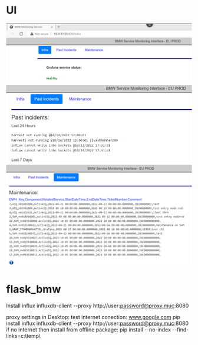 # UI

![Alt text](/UI/infra.png?raw=true "Home Page")
![Alt text](/UI/pastincidents.png?raw=true "past incidents")
![Alt text](/UI/maintenance.png?raw=true "maintenance")


# flask_bmw

Install influx influxdb-client --proxy http://user:password@proxy.muc:8080

proxy settings in Desktop:
test internet conection: www.google.com 
pip install influx influxdb-client --proxy http://user:password@proxy.muc:8080
if no internet then install from offline package:
pip install --no-index --find-links=c:\temp\
